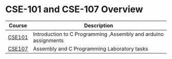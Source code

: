 # CSE-101 and CSE-107 Overview
Course  | Description
------------- | -------------  
[CSE101](https://github.com/okantorun/CSE-101/tree/main/CSE101)  | Introduction to C Programming ,Assembly and arduino assignments 
[CSE107](https://github.com/okantorun/CSE-101/tree/main/CSE107)  | Assembly and C Programming Laboratory tasks
